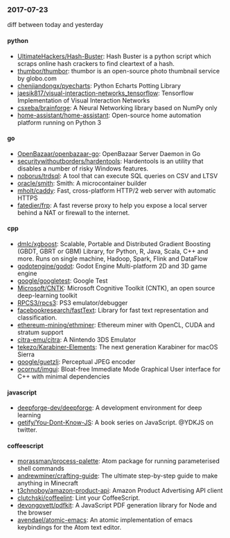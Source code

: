 ### 2017-07-23
diff between today and yesterday

#### python
* [UltimateHackers/Hash-Buster](https://github.com/UltimateHackers/Hash-Buster): Hash Buster is a python script which scraps online hash crackers to find cleartext of a hash.
* [thumbor/thumbor](https://github.com/thumbor/thumbor): thumbor is an open-source photo thumbnail service by globo.com
* [chenjiandongx/pyecharts](https://github.com/chenjiandongx/pyecharts): Python Echarts Potting Library
* [jaesik817/visual-interaction-networks_tensorflow](https://github.com/jaesik817/visual-interaction-networks_tensorflow): Tensorflow Implementation of Visual Interaction Networks
* [csxeba/brainforge](https://github.com/csxeba/brainforge): A Neural Networking library based on NumPy only
* [home-assistant/home-assistant](https://github.com/home-assistant/home-assistant):  Open-source home automation platform running on Python 3

#### go
* [OpenBazaar/openbazaar-go](https://github.com/OpenBazaar/openbazaar-go): OpenBazaar Server Daemon in Go
* [securitywithoutborders/hardentools](https://github.com/securitywithoutborders/hardentools): Hardentools is an utility that disables a number of risky Windows features.
* [noborus/trdsql](https://github.com/noborus/trdsql): A tool that can execute SQL queries on CSV and LTSV
* [oracle/smith](https://github.com/oracle/smith): Smith: A microcontainer builder
* [mholt/caddy](https://github.com/mholt/caddy): Fast, cross-platform HTTP/2 web server with automatic HTTPS
* [fatedier/frp](https://github.com/fatedier/frp): A fast reverse proxy to help you expose a local server behind a NAT or firewall to the internet.

#### cpp
* [dmlc/xgboost](https://github.com/dmlc/xgboost): Scalable, Portable and Distributed Gradient Boosting (GBDT, GBRT or GBM) Library, for Python, R, Java, Scala, C++ and more. Runs on single machine, Hadoop, Spark, Flink and DataFlow
* [godotengine/godot](https://github.com/godotengine/godot): Godot Engine  Multi-platform 2D and 3D game engine
* [google/googletest](https://github.com/google/googletest): Google Test
* [Microsoft/CNTK](https://github.com/Microsoft/CNTK): Microsoft Cognitive Toolkit (CNTK), an open source deep-learning toolkit
* [RPCS3/rpcs3](https://github.com/RPCS3/rpcs3): PS3 emulator/debugger
* [facebookresearch/fastText](https://github.com/facebookresearch/fastText): Library for fast text representation and classification.
* [ethereum-mining/ethminer](https://github.com/ethereum-mining/ethminer): Ethereum miner with OpenCL, CUDA and stratum support
* [citra-emu/citra](https://github.com/citra-emu/citra): A Nintendo 3DS Emulator
* [tekezo/Karabiner-Elements](https://github.com/tekezo/Karabiner-Elements): The next generation Karabiner for macOS Sierra
* [google/guetzli](https://github.com/google/guetzli): Perceptual JPEG encoder
* [ocornut/imgui](https://github.com/ocornut/imgui): Bloat-free Immediate Mode Graphical User interface for C++ with minimal dependencies

#### javascript
* [deepforge-dev/deepforge](https://github.com/deepforge-dev/deepforge): A development environment for deep learning
* [getify/You-Dont-Know-JS](https://github.com/getify/You-Dont-Know-JS): A book series on JavaScript. @YDKJS on twitter.

#### coffeescript
* [morassman/process-palette](https://github.com/morassman/process-palette): Atom package for running parameterised shell commands
* [andrewminer/crafting-guide](https://github.com/andrewminer/crafting-guide): The ultimate step-by-step guide to make anything in Minecraft
* [t3chnoboy/amazon-product-api](https://github.com/t3chnoboy/amazon-product-api):  Amazon Product Advertising API client
* [clutchski/coffeelint](https://github.com/clutchski/coffeelint): Lint your CoffeeScript.
* [devongovett/pdfkit](https://github.com/devongovett/pdfkit): A JavaScript PDF generation library for Node and the browser
* [avendael/atomic-emacs](https://github.com/avendael/atomic-emacs): An atomic implementation of emacs keybindings for the Atom text editor.
